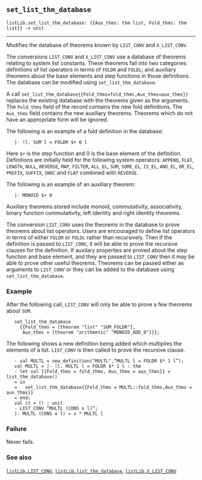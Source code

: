 ## `set_list_thm_database`

``` hol4
listLib.set_list_thm_database: {{Aux_thms: thm list, Fold_thms: thm list}} -> unit
```

------------------------------------------------------------------------

Modifies the database of theorems known by `LIST_CONV` and
`X_LIST_CONV`.

The conversions `LIST_CONV` and `X_LIST_CONV` use a database of theorems
relating to system list constants. These theorems fall into two
categories: definitions of list operators in terms of `FOLDR` and
`FOLDL`; and auxiliary theorems about the base elements and step
functions in those definitions. The database can be modified using
`set_list_thm_database`.

A call `set_list_thm_database{{Fold_thms=fold_thms,Aux_thms=aux_thms}}`
replaces the existing database with the theorems given as the arguments.
The `Fold_thms` field of the record contains the new fold definitions.
The `Aux_thms` field contains the new auxiliary theorems. Theorems which
do not have an appropriate form will be ignored.

The following is an example of a fold definition in the database:

``` hol4
   |- !l. SUM l = FOLDR $+ 0 l
```

Here `$+` is the step function and 0 is the base element of the
definition. Definitions are initially held for the following system
operators: `APPEND`, `FLAT`, `LENGTH`, `NULL`, `REVERSE`, `MAP`,
`FILTER`, `ALL_EL`, `SUM`, `SOME_EL`, `IS_EL`, `AND_EL`, `OR_EL`,
`PREFIX`, `SUFFIX`, `SNOC` and `FLAT` combined with `REVERSE`.

The following is an example of an auxiliary theorem:

``` hol4
   |- MONOID $+ 0
```

Auxiliary theorems stored include monoid, commutativity, associativity,
binary function commutativity, left identity and right identity
theorems.

The conversion `LIST_CONV` uses the theorems in the database to prove
theorems about list operators. Users are encouraged to define list
operators in terms of either `FOLDR` or `FOLDL` rather than recursively.
Then if the definition is passed to `LIST_CONV`, it will be able to
prove the recursive clauses for the definition. If auxilary properties
are proved about the step function and base element, and they are passed
to `LIST_CONV` then it may be able to prove other useful theorems.
Theorems can be passed either as arguments to `LIST_CONV` or they can be
added to the database using `set_list_thm_database`.

### Example

After the following call, `LIST_CONV` will only be able to prove a few
theorems about `SUM`.

``` hol4
   set_list_thm_database
     {{Fold_thms = [theorem "list" "SUM_FOLDR"],
      Aux_thms = [theorem "arithmetic" "MONOID_ADD_0"]}};
```

The following shows a new definition being added which multiplies the
elements of a list. `LIST_CONV` is then called to prove the recursive
clause.

``` hol4
   - val MULTL = new_definition("MULTL",“MULTL l = FOLDR $* 1 l”);
   val MULTL = |- !l. MULTL l = FOLDR $* 1 l : thm
   - let val {{Fold_thms = fold_thms, Aux_thms = aux_thms}} = list_thm_database()
   = in
   =   set_list_thm_database{{Fold_thms = MULTL::fold_thms,Aux_thms = aux_thms}}
   = end;
   val it = () : unit
   - LIST_CONV “MULTL (CONS x l)”;
   |- MULTL (CONS x l) = x * MULTL l
```

### Failure

Never fails.

### See also

[`listLib.LIST_CONV`](#listLib.LIST_CONV),
[`listLib.list_thm_database`](#listLib.list_thm_database),
[`listLib.X_LIST_CONV`](#listLib.X_LIST_CONV)
